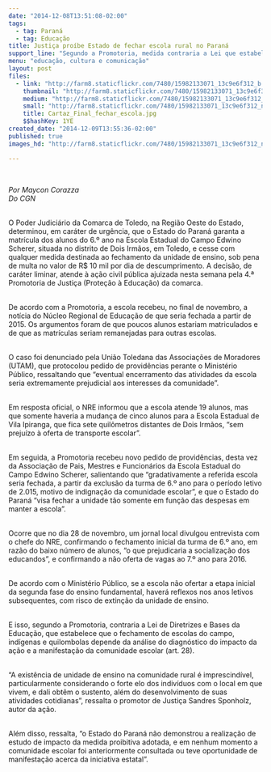 ```yaml
---
date: "2014-12-08T13:51:08-02:00"
tags:
  - tag: Paraná
  - tag: Educação
title: Justiça proíbe Estado de fechar escola rural no Paraná
support_line: "Segundo a Promotoria, medida contraria a Lei que estabelece que fechamento de escolas do campo depende da análise do diagnóstico do impacto da ação."
menu: "educação, cultura e comunicação"
layout: post
files:
  - link: "http://farm8.staticflickr.com/7480/15982133071_13c9e6f312_b.jpg"
    thumbnail: "http://farm8.staticflickr.com/7480/15982133071_13c9e6f312_t.jpg"
    medium: "http://farm8.staticflickr.com/7480/15982133071_13c9e6f312_z.jpg"
    small: "http://farm8.staticflickr.com/7480/15982133071_13c9e6f312_n.jpg"
    title: Cartaz_Final_fechar_escola.jpg
    $$hashKey: 1YE
created_date: "2014-12-09T13:55:36-02:00"
published: true
images_hd: "http://farm8.staticflickr.com/7480/15982133071_13c9e6f312_n.jpg"

---
```

<div id="content-header">
<div id="content-title">
<p>&nbsp;</p>

<p><em>Por&nbsp;Maycon Corazza<br />
Do CGN</em></p>

<p><br />
O Poder Judici&aacute;rio da Comarca de Toledo, na Regi&atilde;o Oeste do Estado, determinou, em car&aacute;ter de urg&ecirc;ncia, que o Estado do Paran&aacute; garanta a matr&iacute;cula dos alunos do 6.&ordm; ano na Escola Estadual do Campo Edwino Scherer, situada no distrito de Dois Irm&atilde;os, em Toledo, e cesse com qualquer medida destinada ao fechamento da unidade de ensino, sob pena de multa no valor de R$ 10 mil por dia de descumprimento. A decis&atilde;o, de car&aacute;ter liminar, atende &agrave; a&ccedil;&atilde;o civil p&uacute;blica ajuizada nesta semana pela 4.&ordf; Promotoria de Justi&ccedil;a (Prote&ccedil;&atilde;o &agrave; Educa&ccedil;&atilde;o) da comarca.</p>

<p><br />
De acordo com a Promotoria, a escola recebeu, no final de novembro, a not&iacute;cia do N&uacute;cleo Regional de Educa&ccedil;&atilde;o de que seria fechada a partir de 2015. Os argumentos foram de que poucos alunos estariam matriculados e de que as matr&iacute;culas seriam remanejadas para outras escolas.&nbsp;</p>

<p><br />
O caso foi denunciado pela Uni&atilde;o Toledana das Associa&ccedil;&otilde;es de Moradores (UTAM), que protocolou pedido de provid&ecirc;ncias perante o Minist&eacute;rio P&uacute;blico, ressaltando que &ldquo;eventual encerramento das atividades da escola seria extremamente prejudicial aos interesses da comunidade&rdquo;.</p>

<p><br />
Em resposta oficial, o NRE informou que a escola atende 19 alunos, mas que somente haveria a mudan&ccedil;a de cinco alunos para a Escola Estadual de Vila Ipiranga, que fica sete quil&ocirc;metros distantes de Dois Irm&atilde;os, &ldquo;sem preju&iacute;zo &agrave; oferta de transporte escolar&rdquo;.</p>

<p><br />
Em seguida, a Promotoria recebeu novo pedido de provid&ecirc;ncias, desta vez da Associa&ccedil;&atilde;o de Pais, Mestres e Funcion&aacute;rios da Escola Estadual do Campo Edwino Scherer, salientando que &ldquo;gradativamente a referida escola seria fechada, a partir da exclus&atilde;o da turma de 6.&ordm; ano para o per&iacute;odo letivo de 2.015, motivo de indigna&ccedil;&atilde;o da comunidade escolar&rdquo;, e que o Estado do Paran&aacute; &ldquo;visa fechar a unidade t&atilde;o somente em fun&ccedil;&atilde;o das despesas em manter a escola&rdquo;.</p>

<p><br />
Ocorre que no dia 28 de novembro, um jornal local divulgou entrevista com o chefe do NRE, confirmando o fechamento inicial da turma de 6.&ordm; ano, em raz&atilde;o do baixo n&uacute;mero de alunos, &ldquo;o que prejudicaria a socializa&ccedil;&atilde;o dos educandos&rdquo;, e confirmando a n&atilde;o oferta de vagas ao 7.&ordm; ano para 2016.</p>

<p><br />
De acordo com o Minist&eacute;rio P&uacute;blico, se a escola n&atilde;o ofertar a etapa inicial da segunda fase do ensino fundamental, haver&aacute; reflexos nos anos letivos subsequentes, com risco de extin&ccedil;&atilde;o da unidade de ensino.&nbsp;</p>

<p><br />
E isso, segundo a Promotoria, contraria a Lei de Diretrizes e Bases da Educa&ccedil;&atilde;o, que estabelece que o fechamento de escolas do campo, ind&iacute;genas e quilombolas depende da an&aacute;lise do diagn&oacute;stico do impacto da a&ccedil;&atilde;o e a manifesta&ccedil;&atilde;o da comunidade escolar (art. 28).</p>

<p><br />
&ldquo;A exist&ecirc;ncia de unidade de ensino na comunidade rural &eacute; imprescind&iacute;vel, particularmente considerando o forte elo dos indiv&iacute;duos com o local em que vivem, e dali obt&ecirc;m o sustento, al&eacute;m do desenvolvimento de suas atividades cotidianas&rdquo;, ressalta o promotor de Justi&ccedil;a Sandres Sponholz, autor da a&ccedil;&atilde;o.&nbsp;</p>

<p><br />
Al&eacute;m disso, ressalta, &ldquo;o Estado do Paran&aacute; n&atilde;o demonstrou a realiza&ccedil;&atilde;o de estudo de impacto da medida proibitiva adotada, e em nenhum momento a comunidade escolar foi anteriormente consultada ou teve oportunidade de manifesta&ccedil;&atilde;o acerca da iniciativa estatal&rdquo;.</p>
</div>
</div>

<p>&nbsp;</p>
